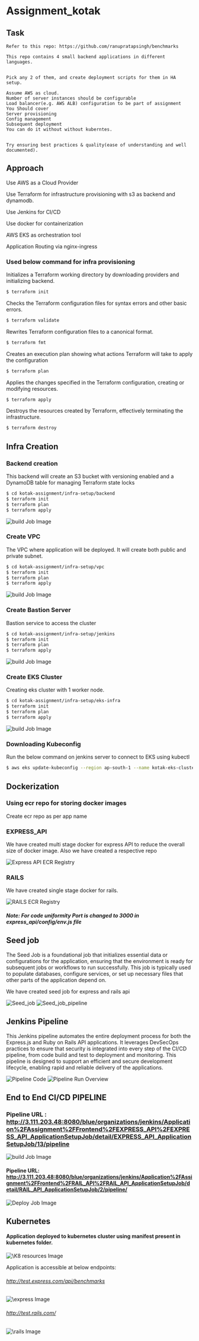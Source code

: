 # Assignment_kotak


## Task 

 ```
Refer to this repo: https://github.com/ranupratapsingh/benchmarks

This repo contains 4 small backend applications in different languages.

 
Pick any 2 of them, and create deployment scripts for them in HA setup.

Assume AWS as cloud.
Number of server instances should be configurable
Load balancer(e.g. AWS ALB) configuration to be part of assignment
You Should cover
Server provisioning
Config management
Subsequent deployment
You can do it without without kuberntes.
 

Try ensuring best practices & quality(ease of understanding and well documented).
 ```

## Approach

Use AWS as a Cloud Provider

Use Terraform for infrastructure provisioning with s3 as backend and dynamodb.

Use Jenkins for CI/CD

Use docker for containerization

AWS EKS as orchestration tool

Application Routing via nginx-ingress


### Used below command for infra provisioning

Initializes a Terraform working directory by downloading providers and initializing backend.
```bash
$ terraform init
```
Checks the Terraform configuration files for syntax errors and other basic errors.
```bash
$ terraform validate
```
Rewrites Terraform configuration files to a canonical format.
```bash
$ terraform fmt
```

Creates an execution plan showing what actions Terraform will take to apply the configuration
```bash
$ terraform plan 
```

Applies the changes specified in the Terraform configuration, creating or modifying resources.

```bash
$ terraform apply 
```

Destroys the resources created by Terraform, effectively terminating the infrastructure.
```bash
$ terraform destroy
```

## Infra Creation


### Backend creation

This backend will create an S3 bucket with versioning enabled and a DynamoDB table for managing Terraform state locks

```bash
$ cd kotak-assignment/infra-setup/backend
$ terraform init
$ terraform plan
$ terraform apply
```
![build Job Image](./images/s3_bucket.png)

### Create VPC

The VPC where application will be deployed. It will create both public and private subnet.

```bash
$ cd kotak-assignment/infra-setup/vpc
$ terraform init
$ terraform plan
$ terraform apply
```
![build Job Image](./images/vpc_network.png)

### Create Bastion Server

Bastion service to access the cluster

```bash
$ cd kotak-assignment/infra-setup/jenkins
$ terraform init
$ terraform plan
$ terraform apply
```
![build Job Image](./images/jenkins-server.png)

### Create EKS Cluster

Creating eks cluster with 1 worker node. 

```bash
$ cd kotak-assignment/infra-setup/eks-infra
$ terraform init
$ terraform plan
$ terraform apply
```
![build Job Image](./images/eks.png)

### Downloading Kubeconfig

Run the below command on jenkins server to connect to EKS using kubectl 

```bash
$ aws eks update-kubeconfig --region ap-south-1 --name kotak-eks-cluster
```

## Dockerization

### Using ecr repo for storing docker images 

Create ecr repo as per app name

### EXPRESS_API

We have created multi stage docker for express API to reduce the overall size of docker image. Also we have created a respective repo 

![Express API ECR Registry](./images/express_ecr.png)

### RAILS

We have created single stage docker for rails.

![RAILS ECR Registry](./images/rails_ecr.png)

##### Note: For code uniformity Port is changed to 3000 in express_api/config/env.js file


## Seed job
The Seed Job is a foundational job that initializes essential data or configurations for the application, ensuring that the environment is ready for subsequent jobs or workflows to run successfully. This job is typically used to populate databases, configure services, or set up necessary files that other parts of the application depend on.

We have created seed job for express and rails api

![Seed_job](./images/seed_job.png)
![Seed_job_pipeline](./images/pipeline_seed_job.png)


## Jenkins Pipeline
This Jenkins pipeline automates the entire deployment process for both the Express.js and Ruby on Rails API applications. It leverages DevSecOps practices to ensure that security is integrated into every step of the CI/CD pipeline, from code build and test to deployment and monitoring. This pipeline is designed to support an efficient and secure development lifecycle, enabling rapid and reliable delivery of the applications.

![Pipeline Code](./images/jenkins_pipeline_code.png)
![Pipeline Run Overview](./images/run_pipeline.png)


## End to End CI/CD PIPELINE

### Pipeline URL : http://3.111.203.48:8080/blue/organizations/jenkins/Application%2FAssignment%2FFrontend%2FEXPRESS_API%2FEXPRESS_API_ApplicationSetupJob/detail/EXPRESS_API_ApplicationSetupJob/13/pipeline
![build Job Image](./images/express_api_pipeline.png)


#### Pipeline URL: http://3.111.203.48:8080/blue/organizations/jenkins/Application%2FAssignment%2FFrontend%2FRAIL_API%2FRAIL_API_ApplicationSetupJob/detail/RAIL_API_ApplicationSetupJob/2/pipeline/
![Deploy Job Image](./images/rails_ci_pipelne.png)


## Kubernetes

####  Application deployed to kubernetes cluster using manifest present in kubernetes folder.

![\K8 resources Image](./images/all_resoures_k8s.png)


Application is accessible at below endpoints:

###### http://test.express.com/api/benchmarks

![\express Image](./images/express_api.png)

###### http://test.rails.com/

![\rails Image](./images/rails_frontend.png)


